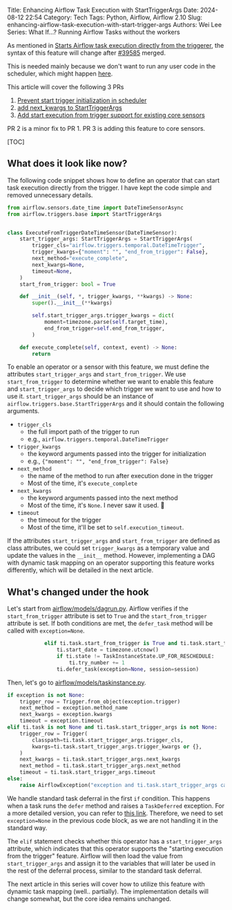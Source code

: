 Title: Enhancing Airflow Task Execution with StartTriggerArgs
Date: 2024-08-12 22:54
Category: Tech
Tags: Python, Airflow, Airflow 2.10
Slug: enhancing-airflow-task-execution-with-start-trigger-args
Authors: Wei Lee
Series: What If...? Running Airflow Tasks without the workers

As mentioned in [Starts Airflow task execution directly from the triggerer]({filename}/posts/tech/2024/7-airflow-start-execution-directly-from-trigger-instead-of-going-into-worker.md), the syntax of this feature will change after [#39585](https://github.com/apache/airflow/pull/39585) merged.

<!--more-->

This is needed mainly because we don't want to run any user code in the scheduler, which might happen [here](https://github.com/apache/airflow/pull/38674/files#).

This article will cover the following 3 PRs

1. [Prevent start trigger initialization in scheduler](https://github.com/apache/airflow/pull/39585)
2. [add next_kwargs to StartTriggerArgs](https://github.com/apache/airflow/pull/40376)
3. [Add start execution from trigger support for existing core sensors](https://github.com/apache/airflow/pull/41021)

PR 2 is a minor fix to PR 1. PR 3 is adding this feature to core sensors.

[TOC]

## What does it look like now?
The following code snippet shows how to define an operator that can start task execution directly from the trigger. I have kept the code simple and removed unnecessary details.

```python
from airflow.sensors.date_time import DateTimeSensorAsync
from airflow.triggers.base import StartTriggerArgs


class ExecuteFromTriggerDateTimeSensor(DateTimeSensor):
    start_trigger_args: StartTriggerArgs = StartTriggerArgs(
        trigger_cls="airflow.triggers.temporal.DateTimeTrigger",
        trigger_kwargs={"moment": "", "end_from_trigger": False},
        next_method="execute_complete",
        next_kwargs=None,
        timeout=None,
    )
    start_from_trigger: bool = True

    def __init__(self, *, trigger_kwargs, **kwargs) -> None:
        super().__init__(**kwargs)

        self.start_trigger_args.trigger_kwargs = dict(
            moment=timezone.parse(self.target_time),
            end_from_trigger=self.end_from_trigger,
        )

    def execute_complete(self, context, event) -> None:
        return
```

To enable an operator or a sensor with this feature, we must define the attributes `start_trigger_args` and `start_from_trigger`. We use `start_from_trigger` to determine whether we want to enable this feature and `start_trigger_args` to decide which trigger we want to use and how to use it. `start_trigger_args` should be an instance of `airflow.triggers.base.StartTriggerArgs` and it should contain the following arguments.

* `trigger_cls`
    * the full import path of the trigger to run
    * e.g., `airflow.triggers.temporal.DateTimeTrigger`
* `trigger_kwargs`
    * the keyword arguments passed into the trigger for initialization
    * e.g., `{"moment": "", "end_from_trigger": False}`
* `next_method`
    * the name of the method to run after execution done in the trigger
    * Most of the time, it's `execute_complete`
* `next_kwargs`
    * the keyword arguments passed into the next method
    * Most of the time, it's `None`. I never saw it used. 🤔
* `timeout`
    * the timeout for the trigger
    * Most of the time, it'll be set to `self.execution_timeout`.

If the attributes `start_trigger_args` and `start_from_trigger` are defined as class attributes, we could set `trigger_kwargs` as a temporary value and update the values in the `__init__` method. However, implementing a DAG with dynamic task mapping on an operator supporting this feature works differently, which will be detailed in the next article.

## What's changed under the hook
Let's start from [airflow/models/dagrun.py](https://github.com/apache/airflow/blob/9901a065fcd93307d8e1d69e34621966d7313511/airflow/models/dagrun.py#L1541-L1545). Airflow verifies if the `start_from_trigger` attribute is set to `True` and the `start_from_trigger` attribute is set. If both conditions are met, the `defer_task` method will be called with `exception=None`.

<!-- blacken-docs:off -->

```python
            elif ti.task.start_from_trigger is True and ti.task.start_trigger_args is not None:
                ti.start_date = timezone.utcnow()
                if ti.state != TaskInstanceState.UP_FOR_RESCHEDULE:
                    ti.try_number += 1
                ti.defer_task(exception=None, session=session)
```

<!-- blacken-docs:on -->

Then, let's go to [airflow/models/taskinstance.py](https://github.com/apache/airflow/blob/9901a065fcd93307d8e1d69e34621966d7313511/airflow/models/taskinstance.py#L1607-L1621).

```python
if exception is not None:
    trigger_row = Trigger.from_object(exception.trigger)
    next_method = exception.method_name
    next_kwargs = exception.kwargs
    timeout = exception.timeout
elif ti.task is not None and ti.task.start_trigger_args is not None:
    trigger_row = Trigger(
        classpath=ti.task.start_trigger_args.trigger_cls,
        kwargs=ti.task.start_trigger_args.trigger_kwargs or {},
    )
    next_kwargs = ti.task.start_trigger_args.next_kwargs
    next_method = ti.task.start_trigger_args.next_method
    timeout = ti.task.start_trigger_args.timeout
else:
    raise AirflowException("exception and ti.task.start_trigger_args cannot both be None")
```

We handle standard task deferral in the first `if` condition. This happens when a task runs the `defer` method and raises a `TaskDeferred` exception. For a more detailed version, you can refer to [this link]({filename}/posts/tech/2024/7-airflow-start-execution-directly-from-trigger-instead-of-going-into-worker.md#how-did-the-deferrable-operator-work-before-this-change). Therefore, we need to set `exception=None` in the previous code block, as we are not handling it in the standard way.

The `elif` statement checks whether this operator has a `start_trigger_args` attribute, which indicates that this operator supports the "starting execution from the trigger" feature. Airflow will then load the value from `start_trigger_args` and assign it to the variables that will later be used in the rest of the deferral process, similar to the standard task deferral.

The next article in this series will cover how to utilize this feature with dynamic task mapping (well.. partially). The implementation details will change somewhat, but the core idea remains unchanged.
